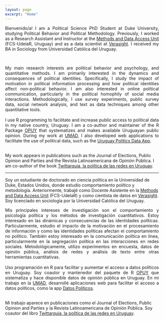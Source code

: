 ```yaml
---
layout: page
excerpt: "Home"
---
```


<div style="text-align: justify">
	
Bienvenido/a! I am a Political Science PhD Student at Duke University, studying Political Behavior and Political Methodology. Previously, I worked as a Research Assistant and Instructor at the <a href="https://umad.cienciassociales.edu.uy/">Methods and Data Access Unit</a> (FCS-UdelaR, Uruguay) and as a data scientist at <a href="https://verasight.io/">Verasight</a>. I received my BA in Sociology from Universidad Católica del Uruguay. </div> <br>

<div style="text-align: justify">
My main research interests are political behavior and psychology, and quantitative methods. I am primarily interested in the dynamics and consequences of political identities. Specifically, I study the impact of motivation in political information processing and how political identities affect non-political behavior. I am also interested in online political communication, particularly in the political homophily of social media interactions. Methodologically, I use survey experiments, public survey data, social network analysis, and text as data techniques among other quantitative tools. </div> <br>

<div style="text-align: justify">
I use R programming to facilitate and increase public access to political data in my native country, Uruguay. I am a co-author and maintainer of the R Package <a href="https://nicolas-schmidt.github.io/opuy/">OPUY</a> that systematizes and makes available Uruguayan public opinion. During my work at <a href="https://umad.cienciassociales.edu.uy/">UMAD</a>, I also developed web applications to facilitate the use of political data, such as the <a href="https://bancodedatos-fcs.shinyapps.io/appPolitica/">Uruguay Politics Data App</a>. </div> <br>

My work appears in publications such as the Journal of Elections, Public Opinion and Parties and the Revista Latinoamericana de Opinión Pública. I am co-author of the book <a href="https://twittarquia.weebly.com/">Twittarquia, la política de las redes en Uruguay</a>.

<hr class="dashed">

Soy un estudiante de doctorado en ciencia política en la Universidad de Duke, Estados Unidos, donde estudio comportamiento político y metodología. Anteriormente, trabajé como Docente Asistente en la <a href="https://umad.cienciassociales.edu.uy/">Methods and Data Access Unit</a> (FCS-UdelaR) y como cientista de datos en <a href="https://verasight.io/">Verasight</a>. Soy licenciado en sociología por la Universidad Católica del Uruguay. </div> <br>

<div style="text-align: justify">
Mis principales intereses de investigación son el comportamiento y psicología política y los métodos de investigación cuantitativos. Estoy interesado en las dinámicas y consecuencias de las identidades políticas. Particularmente, estudio el impacto de la motivación en el procesamiento de información y como las identidades políticas afectan el comportamiento no político. También estoy interesado en la comunicación política en línea, particularmente en la segregación política en las interacciones en redes sociales. Metodológicamente, utilizo experimentos en encuesta, datos de opinión pública, análisis de redes y análisis de texto entre otras herramientas cuantitativas. </div> <br>

<div style="text-align: justify">
Uso programación en R para facilitar y aumentar el acceso a datos políticos en Uruguay. Soy coautor y mantenedor del paquete de R <a href="https://nicolas-schmidt.github.io/opuy/">OPUY</a> que sistematiza y hace disponible datos de opinión pública en Uruguay. En mi trabajo en la <a href="https://umad.cienciassociales.edu.uy/">UMAD</a>, desarrollé aplicaciones web para facilitar el acceso a datos políticos, como la app <a href="https://bancodedatos-fcs.shinyapps.io/appPolitica/">Datos Políticos</a>. </div> <br>

Mi trabajo aparece en publicaciones como el Journal of Elections, Public Opinion and Parties y la Revista Latinoamericana de Opinión Pública. Soy coautor del libro  <a href="https://twittarquia.weebly.com/">Twittarquia, la política de las redes en Uruguay</a>.


